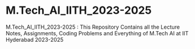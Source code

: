 # M.Tech_AI_IITH_2023-2025
M.Tech_AI_IITH_2023-2025 : This Repository Contains all the Lecture Notes, Assignments, Coding Problems and Everything of M.Tech AI at IIT Hyderabad 2023-2025
